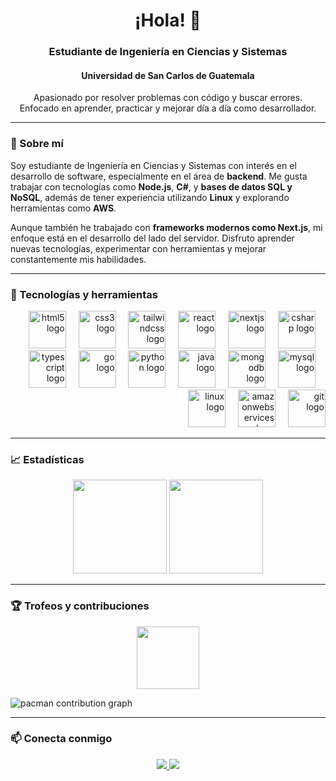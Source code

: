<h1 align="center">¡Hola! 👋 </h1>
<h3 align="center">Estudiante de Ingeniería en Ciencias y Sistemas</h3>
<h4 align="center">Universidad de San Carlos de Guatemala</h4>

<p align="center">
  Apasionado por resolver problemas con código y buscar errores.<br>
  Enfocado en aprender, practicar y mejorar día a día como desarrollador.
</p>


---

### 🚀 Sobre mí

Soy estudiante de Ingeniería en Ciencias y Sistemas con interés en el desarrollo de software, especialmente en el área de **backend**.
Me gusta trabajar con tecnologías como **Node.js**, **C#**, y **bases de datos SQL y NoSQL**, además de tener experiencia utilizando **Linux** y explorando herramientas como **AWS**.

Aunque también he trabajado con **frameworks modernos como Next.js**, mi enfoque está en el desarrollo del lado del servidor.
Disfruto aprender nuevas tecnologías, experimentar con herramientas y mejorar constantemente mis habilidades.


---

### 🧰 Tecnologías y herramientas

<div align="right">
  <img src="https://skillicons.dev/icons?i=html" height="60" alt="html5 logo"  />
  <img width="12" />
  <img src="https://skillicons.dev/icons?i=css" height="60" alt="css3 logo"  />
  <img width="12" />
  <img src="https://skillicons.dev/icons?i=tailwind" height="60" alt="tailwindcss logo"  />
  <img width="12" />
  <img src="https://skillicons.dev/icons?i=react" height="60" alt="react logo"  />
  <img width="12" />
  <img src="https://skillicons.dev/icons?i=nextjs" height="60" alt="nextjs logo"  />
  <img width="12" />
  <img src="https://skillicons.dev/icons?i=cs" height="60" alt="csharp logo"  />
  <img width="12" />
  <img src="https://skillicons.dev/icons?i=ts" height="60" alt="typescript logo"  />
  <img width="12" />
  <img src="https://skillicons.dev/icons?i=go" height="60" alt="go logo"  />
  <img width="12" />
  <img src="https://skillicons.dev/icons?i=py" height="60" alt="python logo"  />
  <img width="12" />
  <img src="https://skillicons.dev/icons?i=java" height="60" alt="java logo"  />
  <img width="12" />
  <img src="https://skillicons.dev/icons?i=mongodb" height="60" alt="mongodb logo"  />
  <img width="12" />
  <img src="https://skillicons.dev/icons?i=mysql" height="60" alt="mysql logo"  />
  <img width="12" />
  <img src="https://skillicons.dev/icons?i=linux" height="60" alt="linux logo"  />
  <img width="12" />
  <img src="https://skillicons.dev/icons?i=aws" height="60" alt="amazonwebservices logo"  />
  <img width="12" />
  <img src="https://skillicons.dev/icons?i=git" height="60" alt="git logo"  />
</div>

---

### 📈 Estadísticas

<p align="center">
  <img src="https://github-readme-stats.vercel.app/api?username=D3r3-k&show_icons=true&theme=dracula&hide_border=false" height="150" />
  <img src="https://streak-stats.demolab.com?user=D3r3-k&theme=dracula&hide_border=false" height="150"/>
</p>

---

### 🏆 Trofeos y contribuciones

<p align="center">
  <img src="https://github-profile-trophy.vercel.app?username=D3r3-k&theme=dracula&row=1&margin-w=15" height="100" />
</p>


<picture>
  <source media="(prefers-color-scheme: dark)" srcset="https://raw.githubusercontent.com/D3r3-k/D3r3-k/output/pacman-contribution-graph-dark.svg">
  <source media="(prefers-color-scheme: light)" srcset="https://raw.githubusercontent.com/D3r3-k/D3r3-k/output/pacman-contribution-graph.svg">
  <img alt="pacman contribution graph" src="https://raw.githubusercontent.com/D3r3-k/D3r3-k/output/pacman-contribution-graph.svg">
</picture>

---

### 📫 Conecta conmigo

<p align="center">
  <a href="https://www.linkedin.com/in/d3r3k/" target="_blank">
    <img src="https://img.shields.io/badge/LinkedIn-D3r3k-0077B5?style=for-the-badge&logo=linkedin&logoColor=white" />
  </a>
  <a href="https://x.com/D3r3_k_" target="_blank">
    <img src="https://img.shields.io/badge/X-Twitter-1E1E1E?style=for-the-badge&logo=twitter&logoColor=white" />
  </a>
</p>
